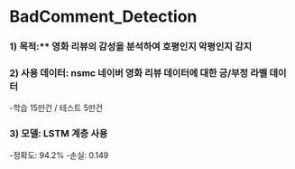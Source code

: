 # BadComment_Detection

### 1) 목적:** 영화 리뷰의 감성을 분석하여 호평인지 악평인지 감지
### 2) 사용 데이터: nsmc 네이버 영화 리뷰 데이터에 대한 긍/부정 라벨 데이터
  -학습 15만건 / 테스트 5만건
  
### 3) 모델: LSTM 계층 사용
  -정확도: 94.2%
  -손실: 0.149
